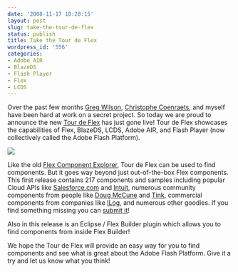 ```yaml
---
date: '2008-11-17 10:28:15'
layout: post
slug: take-the-tour-de-flex
status: publish
title: Take the Tour de Flex
wordpress_id: '556'
categories:
- Adobe AIR
- BlazeDS
- Flash Player
- Flex
- LCDS
---
```


Over the past few months [Greg Wilson](http://gregsramblings.com/), [Christophe Coenraets](http://coenraets.org/), and myself have been hard at work on a secret project.  So today we are proud to announce the new [Tour de Flex](http://flex.org/tour) has just gone live!  Tour de Flex showcases the capabilities of Flex, BlazeDS, LCDS, Adobe AIR, and Flash Player (now collectively called the Adobe Flash Platform).

[![](http://flex.org/files/Screenshot_0.png)](http://flex.org/tour)

Like the old [Flex Component Explorer](http://examples.adobe.com/flex3/componentexplorer/explorer.html), Tour de Flex can be used to find components.  But it goes way beyond just out-of-the-box Flex components.  This first release contains 217 components and samples including popular Cloud APIs like [Salesforce.com](http://developer.salesforce.com) and [Intuit](http://developer.intuit.com), numerous community components from people like [Doug McCune](http://dougmccune.com/blog/) and [Tink](http://tink.ws/blog/), commercial components from companies like [ILog](http://www.ilog.com/products/elixir/), and numerous other goodies.  If you find something missing you can [submit it](http://flex.org/2008/10/31/submit-component-tour-de-flex)!

Also in this release is an Eclipse / Flex Builder plugin which allows you to find components from inside Flex Builder!

We hope the Tour de Flex will provide an easy way for you to find components and see what is great about the Adobe Flash Platform.  Give it a try and let us know what you think!
